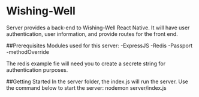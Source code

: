 # Wishing-Well
Server provides a back-end to Wishing-Well React Native.
It will have user authentication, user information, and provide routes for the front end.

##Prerequisites
Modules used for this server:
-ExpressJS
-Redis
-Passport
-methodOverride

The redis example fie will need you to create a secrete string for authentication purposes.
 

##Getting Started
In the server folder, the index.js will run the server.  Use the command below to start the server: nodemon server/index.js
